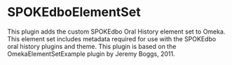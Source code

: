 # SPOKEdboElementSet
This plugin adds the custom SPOKEdbo Oral History element set to Omeka.  This element set includes metadata required for use with the SPOKEdbo oral history plugins and theme. This plugin is based on the OmekaElementSetExample plugin by Jeremy Boggs, 2011.
